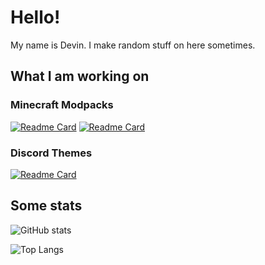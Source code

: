 # Hello!

My name is Devin. I make random stuff on here sometimes.

## What I am working on

### Minecraft Modpacks

[![Readme Card](https://github-readme-stats.vercel.app/api/pin/?username=intergrav&repo=Adrenaline)](https://github.com/intergrav/Adrenaline)
[![Readme Card](https://github-readme-stats.vercel.app/api/pin/?username=intergrav&repo=Additive)](https://github.com/intergrav/Additive)

### Discord Themes

[![Readme Card](https://github-readme-stats.vercel.app/api/pin/?username=intergrav&repo=Pop)](https://github.com/intergrav/Pop)

## Some stats

![GitHub stats](https://github-readme-stats.vercel.app/api?username=intergrav)

![Top Langs](https://github-readme-stats.vercel.app/api/top-langs/?username=intergrav)
